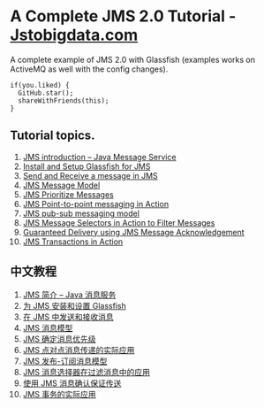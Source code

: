 # A Complete JMS 2.0 Tutorial - [Jstobigdata.com]()

A complete example of JMS 2.0 with Glassfish (examples works on ActiveMQ as well with the config changes).

```
if(you.liked) {
  GitHub.star();
  shareWithFriends(this);
}
```

## Tutorial topics.

1. [JMS introduction – Java Message Service](https://jstobigdata.com/jms/jms-introduction-java-message-service/)
2. [Install and Setup Glassfish for JMS](https://jstobigdata.com/jms/install-and-setup-glassfish-for-jms/)
3. [Send and Receive a message in JMS](https://jstobigdata.com/jms/send-and-receive-message-in-jms/)
4. [JMS Message Model](https://jstobigdata.com/jms/jms-message-model/)
5. [JMS Prioritize Messages](https://jstobigdata.com/jms/jms-prioritize-messages/)
6. [JMS Point-to-point messaging in Action](https://jstobigdata.com/jms/jms-point-to-point-messaging-in-action/)
7. [JMS pub-sub messaging model](https://jstobigdata.com/jms/jms-pub-sub-messaging-model/)
8. [JMS Message Selectors in Action to Filter Messages](https://jstobigdata.com/jms/jms-message-selectors-in-action-to-filter-messages/)
9. [Guaranteed Delivery using JMS Message Acknowledgement](https://jstobigdata.com/jms/guaranteed-delivery-using-jms-message-acknowledgement/)
10. [JMS Transactions in Action](https://jstobigdata.com/jms/jms-transactions-in-action/)

## 中文教程

1. [JMS 简介 – Java 消息服务](https://blog.chensoul.cc/posts/2024/07/23/jms-introduction-java-message-service/)
2. [为 JMS 安装和设置 Glassfish](https://blog.chensoul.cc/posts/2024/07/23/install-and-setup-glassfish-for-jms/)
3. [在 JMS 中发送和接收消息](https://blog.chensoul.cc/posts/2024/07/23/send-and-receive-message-in-jms/)
4. [JMS 消息模型](https://blog.chensoul.cc/posts/2024/07/23/jms-message-model/)
5. [JMS 确定消息优先级](https://blog.chensoul.cc/posts/2024/07/23/jms-prioritize-messages/)
6. [JMS 点对点消息传递的实际应用](https://blog.chensoul.cc/posts/2024/07/23/jms-point-to-point-messaging-in-action/)
7. [JMS 发布-订阅消息模型](https://blog.chensoul.cc/posts/2024/07/23/jms-pub-sub-messaging-model/)
8. [JMS 消息选择器在过滤消息中的应用](https://blog.chensoul.cc/posts/2024/07/23/jms-message-selectors-in-action-to-filter-messages/)
9. [使用 JMS 消息确认保证传送](https://blog.chensoul.cc/posts/2024/07/23/guaranteed-delivery-using-jms-message-acknowledgement/)
10. [JMS 事务的实际应用](https://blog.chensoul.cc/posts/2024/07/23/jms-transactions-in-action/)